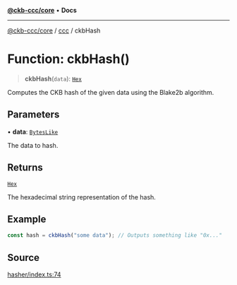 [**@ckb-ccc/core**](README.md) • **Docs**

***

[@ckb-ccc/core](README.md) / [ccc](Namespace.ccc.md) / ckbHash

# Function: ckbHash()

> **ckbHash**(`data`): [`Hex`](ccc.Type.Hex.md)

Computes the CKB hash of the given data using the Blake2b algorithm.

## Parameters

• **data**: [`BytesLike`](ccc.Type.BytesLike.md)

The data to hash.

## Returns

[`Hex`](ccc.Type.Hex.md)

The hexadecimal string representation of the hash.

## Example

```typescript
const hash = ckbHash("some data"); // Outputs something like "0x..."
```

## Source

[hasher/index.ts:74](https://github.com/SpectreMercury/ccc/blob/1b34760fdeb60ebebc0a7e641c12ef11dff1e7d0/packages/core/src/hasher/index.ts#L74)
